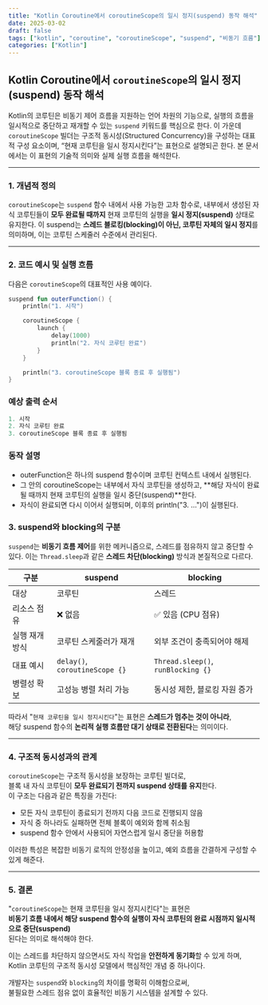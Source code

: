 ```yaml
---
title: "Kotlin Coroutine에서 coroutineScope의 일시 정지(suspend) 동작 해석"
date: 2025-03-02
draft: false
tags: ["kotlin", "coroutine", "coroutineScope", "suspend", "비동기 흐름"]
categories: ["Kotlin"]
---
```


## Kotlin Coroutine에서 `coroutineScope`의 일시 정지(suspend) 동작 해석

Kotlin의 코루틴은 비동기 제어 흐름을 지원하는 언어 차원의 기능으로, 실행의 흐름을 일시적으로 중단하고 재개할 수 있는 `suspend` 키워드를 핵심으로 한다. 이 가운데 `coroutineScope` 빌더는 구조적 동시성(Structured Concurrency)을 구성하는 대표적 구성 요소이며, “현재 코루틴을 일시 정지시킨다”는 표현으로 설명되곤 한다. 본 문서에서는 이 표현의 기술적 의미와 실제 실행 흐름을 해석한다.

---

### 1. 개념적 정의

`coroutineScope`는 `suspend` 함수 내에서 사용 가능한 고차 함수로, 내부에서 생성된 자식 코루틴들이 **모두 완료될 때까지** 현재 코루틴의 실행을 **일시 정지(suspend)** 상태로 유지한다. 이 suspend는 **스레드 블로킹(blocking)이 아닌, 코루틴 자체의 일시 정지**를 의미하며, 이는 코루틴 스케줄러 수준에서 관리된다.

---

### 2. 코드 예시 및 실행 흐름

다음은 `coroutineScope`의 대표적인 사용 예이다.

```kotlin
suspend fun outerFunction() {
    println("1. 시작")

    coroutineScope {
        launch {
            delay(1000)
            println("2. 자식 코루틴 완료")
        }
    }

    println("3. coroutineScope 블록 종료 후 실행됨")
}
```

### 예상 출력 순서
```kotlin
1. 시작  
2. 자식 코루틴 완료  
3. coroutineScope 블록 종료 후 실행됨
```

### 동작 설명

- outerFunction은 하나의 suspend 함수이며 코루틴 컨텍스트 내에서 실행된다.
- 그 안의 coroutineScope는 내부에서 자식 코루틴을 생성하고, **해당 자식이 완료될 때까지 현재 코루틴의 실행을 일시 중단(suspend)**한다.
- 자식이 완료되면 다시 이어서 실행되며, 이후의 println("3. ...")이 실행된다.


### 3. suspend와 blocking의 구분

`suspend`는 **비동기 흐름 제어**를 위한 메커니즘으로, 스레드를 점유하지 않고 중단할 수 있다. 이는 `Thread.sleep`과 같은 **스레드 차단(blocking)** 방식과 본질적으로 다르다.

| 구분 | suspend | blocking |
|------|---------|----------|
| 대상 | 코루틴 | 스레드 |
| 리소스 점유 | ❌ 없음 | ✅ 있음 (CPU 점유) |
| 실행 재개 방식 | 코루틴 스케줄러가 재개 | 외부 조건이 충족되어야 해제 |
| 대표 예시 | `delay()`, `coroutineScope {}` | `Thread.sleep()`, `runBlocking {}` |
| 병렬성 확보 | 고성능 병렬 처리 가능 | 동시성 제한, 블로킹 자원 증가 |

따라서 "`현재 코루틴을 일시 정지시킨다`"는 표현은 **스레드가 멈추는 것이 아니라**,  
해당 suspend 함수의 **논리적 실행 흐름만 대기 상태로 전환된다**는 의미이다.

---

### 4. 구조적 동시성과의 관계

`coroutineScope`는 구조적 동시성을 보장하는 코루틴 빌더로,  
블록 내 자식 코루틴이 **모두 완료되기 전까지 suspend 상태를 유지**한다.  
이 구조는 다음과 같은 특징을 가진다:

- 모든 자식 코루틴이 종료되기 전까지 다음 코드로 진행되지 않음
- 자식 중 하나라도 실패하면 전체 블록이 예외와 함께 취소됨
- suspend 함수 안에서 사용되어 자연스럽게 일시 중단을 허용함

이러한 특성은 복잡한 비동기 로직의 안정성을 높이고, 예외 흐름을 간결하게 구성할 수 있게 해준다.

---

### 5. 결론

"`coroutineScope`는 현재 코루틴을 일시 정지시킨다"는 표현은  
**비동기 흐름 내에서 해당 suspend 함수의 실행이 자식 코루틴의 완료 시점까지 일시적으로 중단(suspend)**  
된다는 의미로 해석해야 한다.

이는 스레드를 차단하지 않으면서도 자식 작업을 **안전하게 동기화**할 수 있게 하며,  
Kotlin 코루틴의 구조적 동시성 모델에서 핵심적인 개념 중 하나이다.

개발자는 `suspend`와 `blocking`의 차이를 명확히 이해함으로써,  
불필요한 스레드 점유 없이 효율적인 비동기 시스템을 설계할 수 있다.


